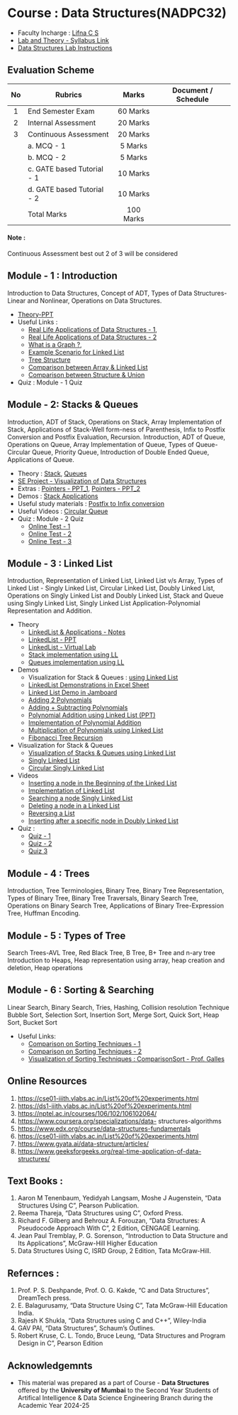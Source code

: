 # Course : Data Structures(NADPC32)
- Faculty Incharge : [Lifna C S](mailto:lifna.cs@ves.ac.in)
- [Lab and Theory - Syllabus Link](https://github.com/LifnaJos/DataStructures/blob/main/DS%20and%20DS%20Lab%20NEP%20Syllbus.pdf)
- [Data Structures Lab Instructions](https://github.com/LifnaJos/DataStructures/blob/main/Data%20Structures%20Lab%20Instructions.md)

## Evaluation Scheme 

| No | Rubrics | Marks | Document / Schedule |
| :--: | ------------------ | :----: |:----------: |
| 1 | End Semester Exam | 60 Marks | |
| 2 | Internal Assessment | 20 Marks | |
| 3 | Continuous Assessment | 20 Marks | |
|   | a. MCQ - 1 | 5 Marks | |
|   | b. MCQ - 2 | 5 Marks |  |
|   | c. GATE based Tutorial - 1 | 10 Marks | |
|   | d. GATE based Tutorial - 2 | 10 Marks | |
|   | Total Marks | 100 Marks | |

#### Note : 
Continuous Assessment best out 2 of 3 will be considered

## Module - 1 : Introduction
Introduction to Data Structures, Concept of ADT, Types of Data Structures- Linear and Nonlinear, Operations on Data Structures.

- [Theory-PPT](https://github.com/LifnaJos/DataStructures/blob/main/Introduction%20to%20DAS%20(1).pdf)
- Useful Links :
  - [Real Life Applications of Data Structures - 1](https://www.youtube.com/watch?v=d_XvFOkQz5k),
  - [Real Life Applications of Data Structures - 2 ](https://www.youtube.com/watch?v=PoxdkCSsD3A)
  - [What is a Graph ?](https://qph.fs.quoracdn.net/main-qimg-278c9807a067bbd80074bed4fa5ac84e.webp),
  - [Example Scenario for Linked List](https://miro.medium.com/max/400/0*xuF7jctCidky4yCW.jpg)
  - [Tree Structure](https://miro.medium.com/max/975/1*PWJiwTxRdQy8A_Y0hAv5Eg.png)
  - [Comparison between Array & Linked List](https://miro.medium.com/max/1838/1*Lnb0IARMGORn_c-gYf-24g.png)
  - [Comparison between Structure & Union](https://www.cdn.geeksforgeeks.org/wp-content/uploads/Union-in-C.png)
- Quiz : Module - 1 Quiz

## Module - 2: Stacks & Queues
Introduction, ADT of Stack, Operations on Stack, Array Implementation of Stack, Applications of Stack-Well form-ness of Parenthesis, Infix to Postfix Conversion and Postfix Evaluation, Recursion.
Introduction, ADT of Queue, Operations on Queue, Array Implementation of Queue, Types of Queue-Circular Queue, Priority Queue, Introduction of Double Ended Queue, Applications of Queue.
- Theory :  [Stack](https://drive.google.com/file/d/1XKNLbBRG2CB6_gOs018lgXMew46WFPiZ/view?usp=drive_web&authuser=0), [Queues](https://drive.google.com/file/d/1FuNGNsQsbH9RRX-uFmOssNrlSjMgIADg/view?usp=drive_web&authuser=0)
- [SE Project - Visualization of Data Structures](https://jayd1912.github.io/Data-Structures-Visualisation/)
- Extras : [Pointers - PPT_1](https://docs.google.com/presentation/d/1JaePHeZI-5uRvQzjgFSLisRO9I9Hvj0v/edit?usp=sharing&ouid=116999591165080319813&rtpof=true&sd=true), [Pointers - PPT_2](https://docs.google.com/presentation/d/1Jkzhkb_XhQ0saJF_lhjb7mvK8vUKww80/edit?usp=sharing&ouid=116999591165080319813&rtpof=true&sd=true)
- Demos : [Stack Applications](https://docs.google.com/spreadsheets/d/14IGNTzZjrYl8dy9UEd3wlLPOO3EA-_8_aZBgB-TEgOk/edit?usp=sharing)
- Useful study materials : [Postfix to Infix conversion](https://www.geeksforgeeks.org/postfix-to-infix/)
- Useful Videos : [Circular Queue](https://www.youtube.com/watch?v=-GxuQ-Y8sbA)
- Quiz :  Module - 2 Quiz
  - [Online Test - 1](https://examradar.com/data-structure-stack-queue-mcq-based-online-test-1/)
  - [Online Test - 2](https://examradar.com/data-structurestack-queue-mcq-based-online-test-2/)
  - [Online Test - 3](https://examradar.com/data-structurestack-queue-mcq-based-online-test-3/)

## Module - 3 : Linked List
Introduction, Representation of Linked List, Linked List v/s Array, Types of Linked List - Singly Linked List, Circular Linked List, Doubly Linked List, Operations on Singly Linked List and Doubly Linked List, Stack and Queue using Singly Linked List, Singly Linked List Application-Polynomial Representation and Addition.
- Theory
  - [LinkedList & Applications - Notes](https://drive.google.com/file/d/1jVlCGEsY4MwWtN8q_6K4PHUthQB59zWy/view?usp=sharing)
  - [LinkedList - PPT](https://drive.google.com/file/d/1f6oYzvHuvPAE0bzclaJEvsVet0zvKH2i/view?usp=sharing)
  - [LinkedList - Virtual Lab](https://ds1-iiith.vlabs.ac.in/exp/linked-list/index.html)
  - [Stack implementation using LL](https://drive.google.com/file/d/1XKNLbBRG2CB6_gOs018lgXMew46WFPiZ/view?usp=drive_web&authuser=0)
  - [Queues implementation using LL](https://drive.google.com/file/d/1FuNGNsQsbH9RRX-uFmOssNrlSjMgIADg/view?usp=drive_web&authuser=0)
- Demos
  - Visualization for Stack & Queues : [using Linked List](https://visualgo.net/en/list)
  - [LinkedList Demonstrations in Excel Sheet](https://docs.google.com/spreadsheets/d/1bC30ScSsO7jtlC9iLByS1ZuoFksYUyURvSJp6wH1DrA/edit?usp=sharing)
  - [Linked List Demo in Jamboard](https://jamboard.google.com/d/1I3Fw_ySgMI52PrncA2dddP0Pn9MoWMIk7sjvW5Dd64k/edit?usp=sharing)
  - [Adding 2 Polynomials](https://www.geeksforgeeks.org/adding-two-polynomials-using-linked-list/)
  - [Adding + Subtracting Polynomials](https://www.cuemath.com/algebra/adding-and-subtracting-polynomials/)
  - [Polynomial Addition using Linked List (PPT)](https://www.slideserve.com/dima/polynomial-addition-using-linked-lists)
  - [Implementation of Polynomial Addition](https://www.w3schools.in/data-structures/polynomials-using-linked-list-and-arrays/)
  - [Multiplication of Polynomials using Linked List](https://www.geeksforgeeks.org/multiplication-of-two-polynomials-using-linked-list/)
  - [Fibonacci Tree Recursion](https://stackoverflow.com/questions/58332650/fibonacci-tree-recursion-in-structure-and-interpretation-of-computer-programs)
- Visualization for Stack & Queues
  - [Visualization of Stacks & Queues using Linked List](https://visualgo.net/en/list)
  - [Singly Linked List](https://kalkicode.com/data-structure/single-linked-list-visualization)
  - [Circular Singly Linked List](https://kalkicode.com/data-structure/circular-singly-linked-list-visualization)
- Videos
  - [Inserting a node in the Beginning of the Linked List](https://www.youtube.com/watch?v=hEl8FythuoY)
  - [Implementation of Linked List](https://www.youtube.com/watch?v=dU0KxLgNM9E)
  - [Searching a node Singly Linked List](https://www.youtube.com/watch?v=lWEBpaVPoJA)
  - [Deleting a node in a Linked List](https://www.youtube.com/watch?v=VCRGaWXGOKU)
  - [Reversing a List](https://www.youtube.com/watch?v=4NWR385qeY4)
  - [Inserting after a specific node in Doubly Linked List](https://static.javatpoint.com/ds/images/insertion-in-doubly-linked-list-after-specified-node.png)
- Quiz :
  - [Quiz - 1](https://examradar.com/linked-lists-single-array-based-double-circular-mcq-based-online-test-1/)
  - [Quiz - 2](https://examradar.com/linked-lists-single-array-based-double-circular-polynomials-mcq-based-online-test-2/)
  - [Quiz 3](https://examradar.com/linked-lists-single-array-based-double-circular-polynomials-mcq-based-online-test-3/)

## Module - 4 : Trees
Introduction, Tree Terminologies, Binary Tree, Binary Tree Representation, Types of Binary Tree, Binary Tree Traversals, Binary Search Tree, Operations on Binary Search Tree, Applications of Binary Tree-Expression Tree, Huffman Encoding.

## Module  - 5 : Types of Tree
Search Trees-AVL Tree, Red Black Tree,  B Tree, B+ Tree and n-ary tree
Introduction to Heaps, Heap representation using array, heap creation and deletion, Heap operations

## Module  - 6 : Sorting & Searching
Linear Search, Binary Search, Tries, Hashing, Collision  resolution Technique
Bubble Sort, Selection Sort, Insertion Sort, Merge Sort, Quick Sort, Heap Sort, Bucket Sort
- Useful Links:
  - [Comparison on Sorting Techniques - 1](https://s3.ap-south-1.amazonaws.com/afteracademy-server-uploads/comparison-of-sorting-algorithms-compare1-18082c14f960abf3.png)
  - [Comparison on Sorting Techniques - 2](https://s3.ap-south-1.amazonaws.com/afteracademy-server-uploads/comparison-of-sorting-algorithms-compare3-205baca859250562.png)
  - [Visualization of Sorting Techniques : ComparisonSort - Prof. Galles ](https://www.cs.usfca.edu/~galles/visualization/ComparisonSort.html)

## Online Resources 
1. https://cse01-iiith.vlabs.ac.in/List%20of%20experiments.html
2. https://ds1-iiith.vlabs.ac.in/List%20of%20experiments.html
3. https://nptel.ac.in/courses/106/102/106102064/
4. https://www.coursera.org/specializations/data- structures-algorithms
5. https://www.edx.org/course/data-structures-fundamentals
6. https://cse01-iiith.vlabs.ac.in/List%20of%20experiments.html
7. https://www.gyata.ai/data-structure/articles/
8. https://www.geeksforgeeks.org/real-time-application-of-data-structures/
 
## Text Books :
1. Aaron M Tenenbaum, Yedidyah Langsam, Moshe J Augenstein, “Data Structures Using C”, Pearson Publication.
2. Reema Thareja, “Data Structures using C”, Oxford Press.
3. Richard F. Gilberg and Behrouz A. Forouzan, “Data Structures: A Pseudocode Approach With C”, 2  Edition, CENGAGE Learning.
4. Jean Paul Tremblay, P. G. Sorenson, “Introduction to Data Structure and Its Applications”, McGraw-Hill Higher Education
5. Data Structures Using C, ISRD Group, 2  Edition, Tata McGraw-Hill.
   
## Refernces :
1. Prof. P. S. Deshpande, Prof. O. G. Kakde, “C and Data Structures”, DreamTech press.
2. E. Balagurusamy, “Data Structure Using C”, Tata McGraw-Hill Education India.
3. Rajesh K Shukla, “Data Structures using C and C++”, Wiley-India
4. GAV PAI, “Data Structures”, Schaum’s Outlines.
5. Robert Kruse, C. L. Tondo, Bruce Leung, “Data Structures and Program Design in C”, Pearson Edition
   
## Acknowledgemnts
* This material was prepared as a part of Course - **Data Structures** offered by the **University of Mumbai** to the Second Year Students of Artifical Intelligence & Data Science Engineering Branch during the Academic Year 2024-25
